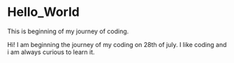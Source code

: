# Hello_World
This is beginning of my journey of coding.

Hi! I am beginning the journey of my coding on 28th of july. I like coding and i am always curious to learn it.
